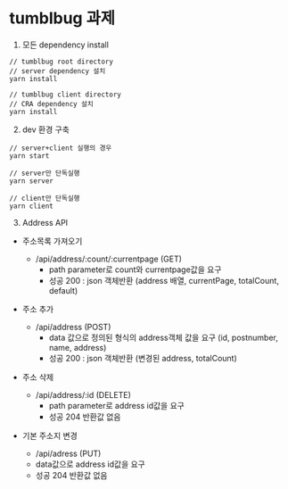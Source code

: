 # tumblbug 과제

1. 모든 dependency install

```
// tumblbug root directory
// server dependency 설치
yarn install

// tumblbug client directory
// CRA dependency 설치
yarn install
```

2. dev 환경 구축

```
// server+client 실행의 경우
yarn start

// server만 단독실행
yarn server

// client만 단독실행
yarn client
```

3. Address API

- 주소목록 가져오기

  - /api/address/:count/:currentpage (GET)
    - path parameter로 count와 currentpage값을 요구
    - 성공 200 : json 객체반환 (address 배열, currentPage, totalCount, default)

- 주소 추가

  - /api/address (POST)
    - data 값으로 정의된 형식의 address객체 값을 요구 (id, postnumber, name, address)
    - 성공 200 : json 객체반환 (변경된 address, totalCount)

- 주소 삭제

  - /api/address/:id (DELETE)
    - path parameter로 address id값을 요구
    - 성공 204 반환값 없음

- 기본 주소지 변경
  - /api/adress (PUT)
  - data값으로 address id값을 요구
  - 성공 204 반환값 없음
